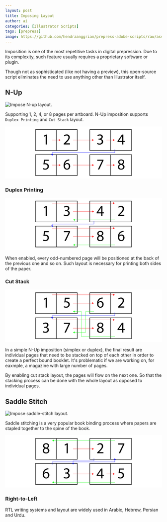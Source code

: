 ```yaml
---
layout: post
title: Imposing Layout
author: ai
categories: [Illustrator Scripts]
tags: [prepress]
image: https://github.com/hendraanggrian/prepress-adobe-scripts/raw/assets/screenshots/ai_impose_saddlestitch.png
---
```


Imposition is one of the most repetitive tasks in digital prepression.
Due to its complexity, such feature usually requires a proprietary software or plugin.

Though not as sophisticated (like not having a preview),
this open-source script eliminates the need to use anything other than Illustrator itself.

## N-Up

![Impose N-up layout.](https://github.com/hendraanggrian/prepress-adobe-scripts/raw/assets/screenshots/ai_impose_nup.png)

Supporting 1, 2, 4, or 8 pages per artboard. N-Up imposition supports `Duplex Printing` and `Cut Stack` layout.

![Standard flow of N-up layout.](../images/samples/ai_impose_nup.png)

### Duplex Printing

![Duplex printing flow of N-up layout.](../images/samples/ai_impose_nup_duplexprinting.png)

When enabled, every odd-numbered page will be positioned at the back of the previous one and so on.
Such layout is necessary for printing both sides of the paper.

### Cut Stack

![Cut stack flow of N-up layout.](../images/samples/ai_impose_nup_cutstack.png)

In a simple N-Up imposition (simplex or duplex), the final result are individual pages that need
to be stacked on top of each other in order to create a perfect bound booklet.
It's problematic if we are working on, for eaxmple, a magazine with large number of pages.

By enabling cut stack layout, the pages will flow on the next one.
So that the stacking process can be done with the whole layout as opposed to individual pages.

## Saddle Stitch

![Impose saddle-stitch layout.](https://github.com/hendraanggrian/prepress-adobe-scripts/raw/assets/screenshots/ai_impose_saddlestitch.png)

Saddle stitching is a very popular book binding process where papers are stapled together to the spine of the book.

![Flow of saddle-stitch layout.](../images/samples/ai_impose_saddlestitch.png)

### Right-to-Left

RTL writing systems and layout are widely used in Arabic, Hebrew, Persian and Urdu.
